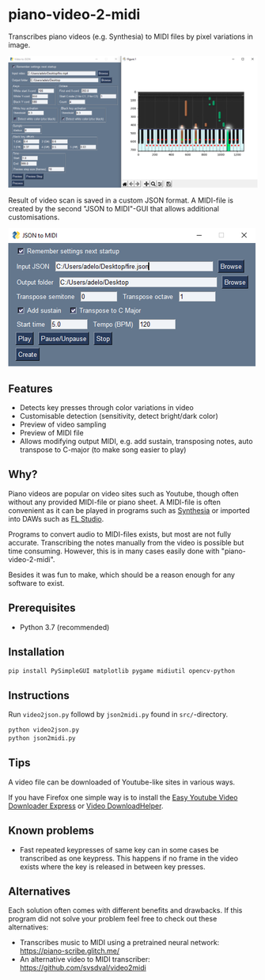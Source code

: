 # piano-video-2-midi

Transcribes piano videos (e.g. Synthesia) to MIDI files by pixel variations in image.

![Video scanner GUI](./docs/images/gui-demo.png)

Result of video scan is saved in a custom JSON format. A MIDI-file is created by the second "JSON to MIDI"-GUI that allows additional
 customisations. 

![JSON GUI](./docs/images/json-gui-demo.png)

## Features

* Detects key presses through color variations in video
* Customisable detection (sensitivity, detect bright/dark color)
* Preview of video sampling
* Preview of MIDI file
* Allows modifying output MIDI, e.g. add sustain, transposing notes, auto transpose to C-major (to make song easier to play)

## Why?

Piano videos are popular on video sites such as Youtube, though often without any provided MIDI-file or piano sheet. 
A MIDI-file is often convenient as it can be played in programs such as [Synthesia](https://www.synthesiagame.com/) or imported into DAWs
 such as  [FL Studio](https://www.image-line.com/).
 
Programs to convert audio to MIDI-files exists, but most are not fully accurate. Transcribing the notes manually from the video is possible but time
  consuming. However, this is in many cases easily done with "piano-video-2-midi".
  
Besides it was fun to make, which should be a reason enough for any software to exist.

## Prerequisites

* Python 3.7 (recommended)

## Installation

```
pip install PySimpleGUI matplotlib pygame midiutil opencv-python
```


## Instructions

Run `video2json.py` followd by `json2midi.py` found in `src/`-directory.

```bash
python video2json.py
python json2midi.py
```

## Tips

A video file can be downloaded of Youtube-like sites in various ways.

If you have Firefox one simple way is to install the [Easy Youtube Video Downloader Express](https://addons.mozilla.org/en-US/firefox/addon/easy-youtube-video-download/) or [Video DownloadHelper](https://addons.mozilla.org/en-US/firefox/addon/video-downloadhelper/).

## Known problems

* Fast repeated keypresses of same key can in some cases be transcribed as one keypress. This happens if no frame in the video exists where
 the key is released in between key presses. 
 
## Alternatives

Each solution often comes with different benefits and drawbacks. If this program did not solve your problem feel free to check out these
 alternatives:
 
  * Transcribes music to MIDI using a pretrained neural network:
  https://piano-scribe.glitch.me/
 * An alternative video to MIDI transcriber:
 https://github.com/svsdval/video2midi




